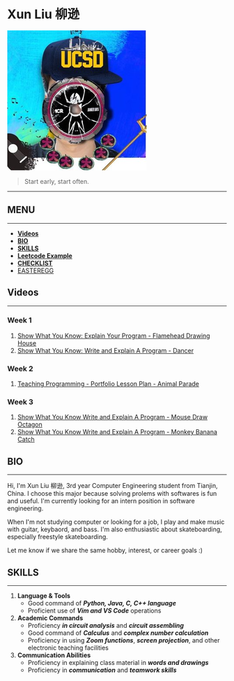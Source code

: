 # Xun Liu 柳逊
![profile](profiles/Profile.jpg)

> Start early, start often.

---
## **MENU**
---
  - [**Videos**](#videos)
  - [**BIO**](#bio)
  - [**SKILLS**](#skills)
  - [**Leetcode Example**](#leetcode-example)
  - [**CHECKLIST**](#checklist)
  - [EASTEREGG](profiles/Face-Reveal.jpg)

## **Videos**
---
### Week 1
1. [Show What You Know: Explain Your Program - Flamehead Drawing House](https://youtu.be/8Wdxqa5fE68)
2. [Show What You Know: Write and Explain A Program - Dancer](https://youtu.be/sWH7XdNIsEY)
### Week 2
1. [Teaching Programming - Portfolio Lesson Plan - Animal Parade](https://youtu.be/th5MZY2jFno)
### Week 3
1. [Show What You Know Write and Explain A Program - Mouse Draw Octagon](https://youtu.be/MnBVV2Lqi24)
2. [Show What You Know Write and Explain A Program - Monkey Banana Catch](https://youtu.be/jYuxQGyvHGY)


## **BIO**
---
Hi, I'm Xun Liu 柳逊, 3rd year Computer Engineering student from Tianjin, China. I choose this major because solving prolems with softwares is fun and useful. I'm currently looking for an intern position in software engineering.

When I'm not studying computer or looking for a job, I play and make music with guitar, keybaord, and bass. I'm also enthusiastic about skateboarding, especially freestyle skateboarding.

Let me know if we share the same hobby, interest, or career goals :)
## **SKILLS**
---
1. **Language & Tools**
   - Good command of ***Python, Java, C, C++ language***
   - Proficient use of ***Vim and VS Code*** operations
2. **Academic Commands**
   - Proficiency ***in circuit analysis*** and ***circuit assembling***
   - Good command of ***Calculus*** and ***complex number calculation***
   - Proficiency in using ***Zoom functions***, ***screen projection***, and other electronic teaching facilities
3. **Communication Abilities**
   - Proficiency in explaining class material in ***words and drawings***
   - Proficiency in ***communication*** and ***teamwork skills***
